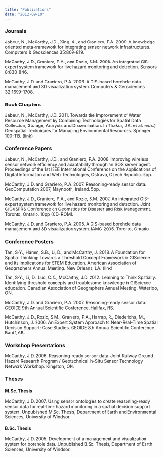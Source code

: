 ```yaml
---
title: "Publications"
date: "2012-09-10"
---
```


### Journals

Jabeur, N., McCarthy, J.D., Xing, X., and Graniero, P.A. 2009. A knowledge-oriented meta-framework for integrating sensor network infrastructures. Computers & Geosciences 35:809-819.

McCarthy, J.D., Graniero, P.A., and Rozic, S.M. 2008. An integrated GIS-expert system framework for live hazard monitoring and detection. Sensors 8:830-846.

McCarthy, J.D. and Graniero, P.A. 2006. A GIS-based borehole data management and 3D visualization system. Computers & Geosciences 32:1699-1708.

### Book Chapters

Jabeur, N., McCarthy, J.D. 2011. Towards the Improvement of Water Resource Management by Combining Technologies for Spatial Data Collection, Storage, Analysis and Dissemination. In Thakur, J.K. et al. (eds.) Geospatial Techniques for Managing Environmental Resources. Springer. 100-118. ([link](http://www.springerlink.com/content/x54j138243548611/))

### Conference Papers

Jabeur, N., McCarthy, J.D., and Graniero, P.A. 2008. Improving wireless sensor network efficiency and adaptability through an SOS server agent. Proceedings of the 1st IEEE International Conference on the Applications of Digital Information and Web Technologies, Ostrava, Czech Republic. 6pp.

McCarthy, J.D. and Graniero, P.A. 2007. Reasoning-ready sensor data. GeoComputation 2007, Maynooth, Ireland. 5pp.

McCarthy, J.D., Graniero, P.A., and Rozic, S.M. 2007. An integrated GIS-expert system framework for live hazard monitoring and detection. Joint CIG/ISPRS Conference on Geomatics for Disaster and Risk Management. Toronto, Ontario. 10pp (CD-ROM).

McCarthy, J.D. and Graniero, P.A. 2005. A GIS-based borehole data management and 3D visualization system. IAMG 2005. Toronto, Ontario

### Conference Posters

Tan, S-Y., Hamm, S.B., Li, D., and McCarthy, J. 2018. A Foundation for Spatial Thinking: Towards a Threshold Concept Framework in GIScience and its Implications for STEM Education. American Association of Geographers Annual Meeting. New Orleans, LA. ([link](https://aag.secure-abstracts.com/AAG%20Annual%20Meeting%202018/abstracts-gallery/12849))

Tan, S-Y., Li, D., Luo, C.X., McCarthy, J.D. 2012. Learning to Think Spatially. Identifying threshold concepts and troublesome knowledge in GIScience education. Canadian Association of Geographers Annual Meeting. Waterloo, ON.

McCarthy, J.D. and Graniero, P.A. 2007. Reasoning-ready sensor data. GEOIDE 9th Annual Scientific Conference. Halifax, NS.

McCarthy, J.D., Rozic, S.M., Graniero, P.A., Harrap, R., Diederichs, M., Hutchinson, J. 2006. An Expert System Approach to Near-Real-Time Spatial Decision Support: Case Studies. GEOIDE 8th Annual Scientific Conference. Banff, AB.

### Workshop Presentations

McCarthy, J.D. 2006. Reasoning-ready sensor data. Joint Railway Ground Hazard Research Program / Geotechnical In-Situ Sensor Technology Network Workshop. Kingston, ON.

### Theses

#### M.Sc. Thesis

McCarthy, J.D. 2007. Using sensor ontologies to create reasoning-ready sensor data for real-time hazard monitoring in a spatial decision support system. Unpublished M.Sc. Thesis, Department of Earth and Environmental Sciences, University of Windsor.

#### B.Sc. Thesis

McCarthy, J.D. 2005. Development of a management and visualization system for borehole data. Unpublished B.Sc. Thesis, Department of Earth Sciences, University of Windsor.
